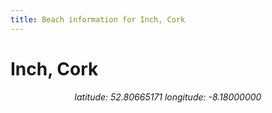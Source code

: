 ```yaml
---
title: Beach information for Inch, Cork
---
```

# Inch, Cork 

<div align="center"><i>latitude: 52.80665171 longitude: -8.18000000</i></div>